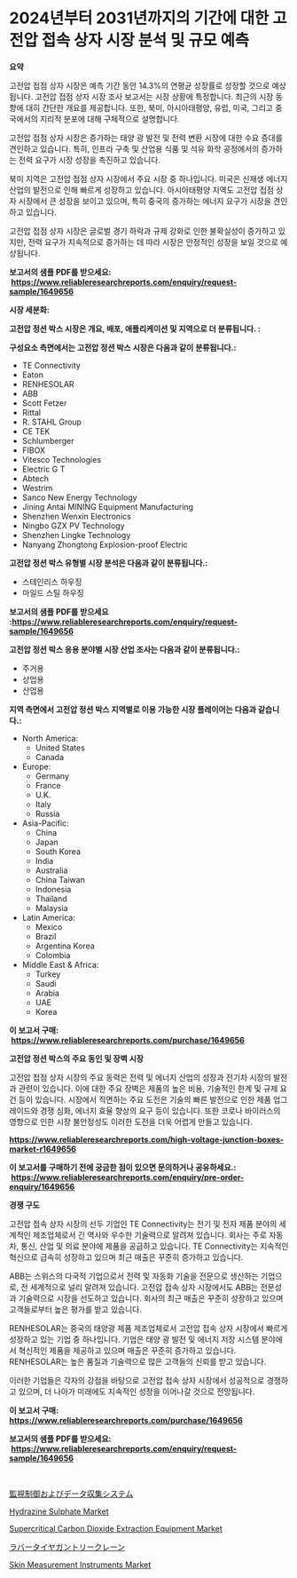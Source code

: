 <p><h1>2024년부터 2031년까지의 기간에 대한 고전압 접속 상자 시장 분석 및 규모 예측</h1></p><p><strong>요약</strong></p>
<p><p>고전압 접점 상자 시장은 예측 기간 동안 14.3%의 연평균 성장률로 성장할 것으로 예상됩니다. 고전압 접점 상자 시장 조사 보고서는 시장 상황에 특정합니다. 최근의 시장 동향에 대히 간단한 개요를 제공합니다. 또한, 북미, 아시아태평양, 유럽, 미국, 그리고 중국에서의 지리적 분포에 대해 구체적으로 설명합니다.</p><p>고전압 접점 상자 시장은 증가하는 태양 광 발전 및 전력 변환 시장에 대한 수요 증대를 견인하고 있습니다. 특히, 인프라 구축 및 산업용 식품 및 석유 화학 공정에서의 증가하는 전력 요구가 시장 성장을 촉진하고 있습니다.</p><p>북미 지역은 고전압 접점 상자 시장에서 주요 시장 중 하나입니다. 미국은 신재생 에너지 산업의 발전으로 인해 빠르게 성장하고 있습니다. 아시아태평양 지역도 고전압 접점 상자 시장에서 큰 성장을 보이고 있으며, 특히 중국의 증가하는 에너지 요구가 시장을 견인하고 있습니다.</p><p>고전압 접점 상자 시장은 글로벌 경기 하락과 규제 강화로 인한 불확실성이 증가하고 있지만, 전력 요구가 지속적으로 증가하는 데 따라 시장은 안정적인 성장을 보일 것으로 예상됩니다.</p></p>
<p><strong>보고서의 샘플 PDF를 받으세요: &nbsp;<a href="https://www.reliableresearchreports.com/enquiry/request-sample/1649656">https://www.reliableresearchreports.com/enquiry/request-sample/1649656</a></strong></p>
<p><strong>시장 세분화:</strong></p>
<p><strong> 고전압 정션 박스 시장은 개요, 배포, 애플리케이션 및 지역으로 더 분류됩니다. :</strong></p>
<p><strong>구성요소 측면에서는 고전압 정션 박스 시장은 다음과 같이 분류됩니다.:</strong></p>
<p><ul><li>TE Connectivity</li><li>Eaton</li><li>RENHESOLAR</li><li>ABB</li><li>Scott Fetzer</li><li>Rittal</li><li>R. STAHL Group</li><li>CE TEK</li><li>Schlumberger</li><li>FIBOX</li><li>Vitesco Technologies</li><li>Electric G T</li><li>Abtech</li><li>Westrim</li><li>Sanco New Energy Technology</li><li>Jining Antai MINING Equipment Manufacturing</li><li>Shenzhen Wenxin Electronics</li><li>Ningbo GZX PV Technology</li><li>Shenzhen Lingke Technology</li><li>Nanyang Zhongtong Explosion-proof Electric</li></ul></p>
<p><strong> 고전압 정션 박스 유형별 시장 분석은 다음과 같이 분류됩니다.:</strong></p>
<p><ul><li>스테인리스 하우징</li><li>마일드 스틸 하우징</li></ul></p>
<p><strong>보고서의 샘플 PDF를 받으세요 :<a href="https://www.reliableresearchreports.com/enquiry/request-sample/1649656">https://www.reliableresearchreports.com/enquiry/request-sample/1649656</a></strong></p>
<p><strong> 고전압 정션 박스 응용 분야별 시장 산업 조사는 다음과 같이 분류됩니다.:</strong></p>
<p><ul><li>주거용</li><li>상업용</li><li>산업용</li></ul></p>
<p><strong>지역 측면에서 고전압 정션 박스 지역별로 이용 가능한 시장 플레이어는 다음과 같습니다.:</strong></p>
<p><ul>
    <li>
        North America:
        <ul>
            <li>United States</li>
            <li>Canada</li>
        </ul>
    </li>
    <li>
        Europe:
        <ul>
            <li>Germany</li>
            <li>France</li>
            <li>U.K.</li>
            <li>Italy</li>
            <li>Russia</li>
        </ul>
    </li>
    <li>
        Asia-Pacific:
        <ul>
            <li>China</li>
            <li>Japan</li>
            <li>South Korea</li>
            <li>India</li>
            <li>Australia</li>
            <li>China Taiwan</li>
            <li>Indonesia</li>
            <li>Thailand</li>
            <li>Malaysia</li>
        </ul>
    </li>
    <li>
        Latin America:
        <ul>
            <li>Mexico</li>
            <li>Brazil</li>
            <li>Argentina Korea</li>
            <li>Colombia</li>
        </ul>
    </li>
    <li>
        Middle East & Africa:
        <ul>
            <li>Turkey</li>
            <li>Saudi</li>
            <li>Arabia</li>
            <li>UAE</li>
            <li>Korea</li>
        </ul>
    </li>
    </ul></p>
<p><strong>이 보고서 구매: &nbsp;<a href="https://www.reliableresearchreports.com/purchase/1649656">https://www.reliableresearchreports.com/purchase/1649656</a></strong></p>
<p><strong>고전압 정션 박스의 주요 동인 및 장벽 시장</strong></p>
<p><p>고전압 접점 상자 시장의 주요 동력은 전력 및 에너지 산업의 성장과 전기차 시장의 발전과 관련이 있습니다. 이에 대한 주요 장벽은 제품의 높은 비용, 기술적인 한계 및 규제 요건 등이 있습니다. 시장에서 직면하는 주요 도전은 기술의 빠른 발전으로 인한 제품 업그레이드와 경쟁 심화, 에너지 효율 향상의 요구 등이 있습니다. 또한 코로나 바이러스의 영향으로 인한 시장 불안정성도 이러한 도전을 더욱 어렵게 만들고 있습니다.</p></p>
<p><strong><a href="https://www.reliableresearchreports.com/high-voltage-junction-boxes-market-r1649656">https://www.reliableresearchreports.com/high-voltage-junction-boxes-market-r1649656</a></strong></p>
<p><strong>이 보고서를 구매하기 전에 궁금한 점이 있으면 문의하거나 공유하세요.: &nbsp;<a href="https://www.reliableresearchreports.com/enquiry/pre-order-enquiry/1649656">https://www.reliableresearchreports.com/enquiry/pre-order-enquiry/1649656</a></strong></p>
<p><strong>경쟁 구도</strong></p>
<p><p>고전압 접속 상자 시장의 선두 기업인 TE Connectivity는 전기 및 전자 제품 분야의 세계적인 제조업체로서 긴 역사와 우수한 기술력으로 알려져 있습니다. 회사는 주로 자동차, 통신, 산업 및 의료 분야에 제품을 공급하고 있습니다. TE Connectivity는 지속적인 혁신으로 급속히 성장하고 있으며 최근 매출은 꾸준히 증가하고 있습니다.</p><p>ABB는 스위스의 다국적 기업으로서 전력 및 자동화 기술을 전문으로 생산하는 기업으로, 전 세계적으로 널리 알려져 있습니다. 고전압 접속 상자 시장에서도 ABB는 전문성과 기술력으로 시장을 선도하고 있습니다. 회사의 최근 매출은 꾸준히 성장하고 있으며 고객들로부터 높은 평가를 받고 있습니다.</p><p>RENHESOLAR는 중국의 태양광 제품 제조업체로서 고전압 접속 상자 시장에서 빠르게 성장하고 있는 기업 중 하나입니다. 기업은 태양 광 발전 및 에너지 저장 시스템 분야에서 혁신적인 제품을 제공하고 있으며 매출은 꾸준히 증가하고 있습니다. RENHESOLAR는 높은 품질과 기술력으로 많은 고객들의 신뢰를 받고 있습니다.</p><p>이러한 기업들은 각자의 강점을 바탕으로 고전압 접속 상자 시장에서 성공적으로 경쟁하고 있으며, 더 나아가 미래에도 지속적인 성장을 이어나갈 것으로 전망됩니다.</p></p>
<p><strong>이 보고서 구매: &nbsp; <a href="https://www.reliableresearchreports.com/purchase/1649656">https://www.reliableresearchreports.com/purchase/1649656</a></strong></p>
<p><strong>보고서의 샘플 PDF를 받으세요: &nbsp;<a href="https://www.reliableresearchreports.com/enquiry/request-sample/1649656">https://www.reliableresearchreports.com/enquiry/request-sample/1649656</a></strong><strong></strong></p>
<p>&nbsp;</p>
<p><p><a href="https://github.com/EmoryYundt1935/Market-Research-Report-List-1/blob/main/322772531240.md">監視制御およびデータ収集システム</a></p><p><a href="https://issuu.com/reportprime-2/docs/hydrazine-sulphate-market-size-2030.pptx">Hydrazine Sulphate Market</a></p><p><a href="https://github.com/juancolorado15/Market-Research-Report-List-2/blob/main/supercritical-carbon-dioxide-extraction-equipment-market.md">Supercritical Carbon Dioxide Extraction Equipment Market</a></p><p><a href="https://github.com/mcbeesbxa270/Market-Research-Report-List-1/blob/main/667589631239.md">ラバータイヤガントリークレーン</a></p><p><a href="https://github.com/mahnoor2003/Market-Research-Report-List-4/blob/main/skin-measurement-instruments-market.md">Skin Measurement Instruments Market</a></p></p>
